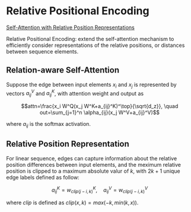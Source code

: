 # Relative Positional Encoding
[Self-Attention with Relative Position Representations](https://arxiv.org/pdf/1803.02155)

Relative Positional Encoding: extend the self-attention mechanism to efficiently consider representations of the relative positions, or distances between sequence elements.

## Relation-aware Self-Attention
Suppose the edge between input elements $x_i$ and $x_j$ is represented by vectors $a_{ij}^V$ and $a_{ij}^K$, with attention weight and output as
```math
attn=\frac{x_i W^Q(x_j W^K+a_{ij}^K)^\top}{\sqrt{d_z}}, \quad
out=\sum_{j=1}^n \alpha_{ij}(x_j W^V+a_{ij}^V)
```
where $a_{ij}$ is the softmax activation.

## Relative Position Representation
For linear sequence, edges can capture information about the relative position differences between input elements, and the meximum relative position is clipped to a maximum absolute valur of $k$, with $2k+1$ unique edge labels defined as follow:
```math
a_{ij}^K = w_{clip(j-i, k)}^K, \quad
a_{ij}^V = w_{clip(j-i, k)}^V
```
where $clip$ is defined as $clip(x,k)=max(-k, min(k, x))$.
